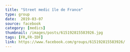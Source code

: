 ```yaml
---
title: "Street medic île de France"
type: group
date:  2019-03-07
source: facebook
category: [medics]
thumbnail: /images/posts/615192815583926.jpg
tags: [FR,FR-IDF]
link: https://www.facebook.com/groups/615192815583926/
---
```

